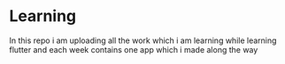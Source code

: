 # Learning 

In this repo i am uploading all the work which i am learning while learning flutter and each week contains one app which i made along the way 
